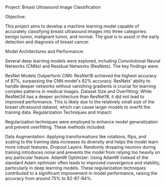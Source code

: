Project: Breast Ultrasound Image Classification

Objective:

This project aims to develop a machine learning model capable of accurately classifying breast ultrasound images into three categories: benign tumor, malignant tumor, and normal. The goal is to assist in the early detection and diagnosis of breast cancer.

Model Architectures and Performance:

Several deep learning models were explored, including Convolutional Neural Networks (CNNs) and Residual Networks (ResNets). The key findings were:

ResNet Models Outperform CNN: ResNet18 achieved the highest accuracy of 87%, surpassing the CNN model's 82% accuracy. ResNets' ability to handle deeper networks without vanishing gradients is crucial for learning complex patterns in medical images.
Dataset Size and Overfitting: While ResNet34 has a deeper architecture than ResNet18, it did not lead to improved performance. This is likely due to the relatively small size of the breast ultrasound dataset, which can cause larger models to overfit the training data.
Regularization Techniques and Impact:

Regularization techniques were employed to enhance model generalization and prevent overfitting. These methods included:

Data Augmentation: Applying transformations like rotations, flips, and scaling to the training data increases its diversity and helps the model learn more robust features.
Dropout Layers: Randomly dropping neurons during training introduces noise and prevents the model from relying too heavily on any particular feature.
AdamW Optimizer: Using AdamW instead of the standard Adam optimizer often leads to improved convergence and stability, particularly in deep learning models.
These regularization techniques contributed to a significant improvement in model performance, raising the accuracy from around 75% to 82-87-84%.
